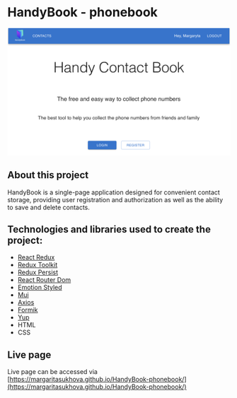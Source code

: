 # HandyBook - phonebook

<img src="/src/images/poster.png">

## About this project

HandyBook is a single-page application designed for convenient contact storage, providing user registration and authorization as well as the ability to save and delete contacts.

## Technologies and libraries used to create the project:

* [React Redux](https://react-redux.js.org)
* [Redux Toolkit](https://redux-toolkit.js.org)
* [Redux Persist](https://github.com/rt2zz/redux-persist)
* [React Router Dom](https://reactrouter.com/en/main)
* [Emotion Styled](https://emotion.sh/docs/styled)
* [Mui](https://mui.com)
* [Axios](https://axios-http.com/ru/docs/intro)
* [Formik](https://formik.org)
* [Yup](https://github.com/jquense/yup)
* HTML
* CSS

## Live page

Live page can be accessed via [https://margaritasukhova.github.io/HandyBook-phonebook/](https://margaritasukhova.github.io/HandyBook-phonebook/)
